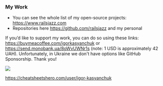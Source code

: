 ### My Work

- You can see the whole list of my open-source projects: https://www.railsjazz.com
- Repositories here https://github.com/railsjazz and my personal

If you’d like to support my work, you can do so using these links: https://buymeacoffee.com/igorkasyanchuk or https://send.monobank.ua/8oWvUWNr1s (note: 1 USD is approximately 42 UAH). Unfortunately, in Ukraine we don't have options like GitHub Sponsorship. Thank you!



[<img src="https://github.com/igorkasyanchuk/rails_time_travel/blob/main/docs/more_gems.png?raw=true"
/>](https://www.railsjazz.com/?utm_source=github&utm_medium=readme&utm_campaign=readme)


https://cheatsheetshero.com/user/igor-kasyanchuk

<!--
**igorkasyanchuk/igorkasyanchuk** is a ✨ _special_ ✨ repository because its `README.md` (this file) appears on your GitHub profile.

Here are some ideas to get you started:

- 🔭 I’m currently working on ...
- 🌱 I’m currently learning ...
- 👯 I’m looking to collaborate on ...
- 🤔 I’m looking for help with ...
- 💬 Ask me about ...
- 📫 How to reach me: ...
- 😄 Pronouns: ...
- ⚡ Fun fact: ...
-->
